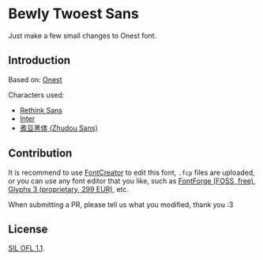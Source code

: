 # Bewly Twoest Sans
Just make a few small changes to Onest font.

## Introduction
Based on: [Onest](https://onest.me)

Characters used: 
- [Rethink Sans](https://github.com/hans-thiessen/Rethink-Sans)
- [Inter](https://rsms.me/inter/)
- [煮豆黑体 (Zhudou Sans)](https://github.com/Buernia/Zhudou-Sans)

## Contribution
It is recommend to use [FontCreator](https://www.high-logic.com/font-editor/fontcreator) to edit this font, `.fcp` files are uploaded, or you can use any font editor that you like, such as [FontForge (FOSS, free)](https://fontforge.org/), [Glyphs 3 (proprietary, 299 EUR)](https://glyphsapp.com/), etc.

When submitting a PR, please tell us what you modified, thank you :3

## License
[SIL OFL 1.1](https://github.com/hafterain/Bewly-Twoest-Sans/blob/main/License.txt).
